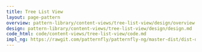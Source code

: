 ```yaml
---
title: Tree List View
layout: page-pattern
overview: pattern-library/content-views/tree-list-view/design/overview.md
design: pattern-library/content-views/tree-list-view/design/design.md
code_html: code/content-views/tree-list-view/code.md
impl_ng: https://rawgit.com/patternfly/patternfly-ng/master-dist/dist-demo/index.html#/treelist
---
```

